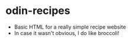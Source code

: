 # odin-recipes

- Basic HTML for a really simple recipe website
- In case it wasn't obvious, I do like broccoli!
